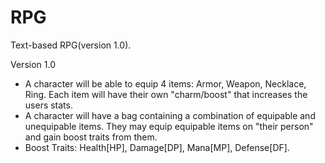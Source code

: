 # RPG
Text-based RPG(version 1.0).

Version 1.0
   - A character will be able to equip 4 items: Armor, Weapon, Necklace, Ring. Each item will have their own "charm/boost" that increases the users stats.
   - A character will have a bag containing a combination of equipable and unequipable items. They may equip equipable items on "their person" and gain boost traits from them.
   - Boost Traits: Health[HP], Damage[DP], Mana[MP], Defense[DF].


